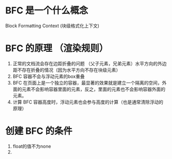 # BFC 是一个什么概念
Block Formatting Context (块级格式化上下文)

# BFC 的原理 （渲染规则）
1. 正常的文档流会存在边距折叠的问题 （父子元素，兄弟元素）水平方向的外边距不存在折叠的情况（因为水平方向不存在块级元素）
2. BFC 容器不会与浮动元素的box重叠
3. BFC 在页面上是一个独立的容器，最显著的效果就是建立一个隔离的空间，外面的元素不会影响容器里面的元素，反之，里面的元素也不会影响容器外面的元素。
4. 计算 BFC 容器高度时，浮动元素也会参与高度的计算（也是通常清除浮动的原理）

# 创建 BFC 的条件
1. float的值不为none
2. 